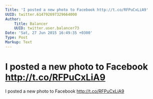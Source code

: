 ```yaml
---
Title: 'I posted a new photo to Facebook http://t.co/RFPuCxLiA9'
UUID: twitter.614792697329664000
Author:
    Title: Balancer
    UUID: twitter.user.balancer73
Date: 'Sat, 27 Jun 2015 16:49:35 +0300'
Type: Post
Markup: Text
---
```


# I posted a new photo to Facebook http://t.co/RFPuCxLiA9

I posted a new photo to Facebook http://t.co/RFPuCxLiA9